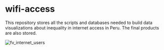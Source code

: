 # wifi-access
This repository stores all the scripts and databases needed to build data visualizations about inequality in internet access in Peru. The final products are also stored.


![fv_internet_users](https://user-images.githubusercontent.com/82238535/139474584-545ca5c7-de3a-4a0b-9dab-977f36f4ec24.png)
